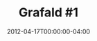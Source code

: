 ---
title: "Grafald #1"
type: "image"
date: 2012-04-17T00:00:00-04:00
draft: false
categories: ["Projects", "Grafald"]
image_path: "../img/2012/1.png"
alt_text: ""
is_subpage: true
---
